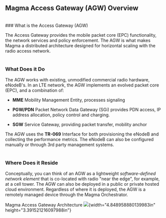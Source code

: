 ## Magma Access Gateway (AGW) Overview

<br/>
### What is the Access Gateway (AGW)

The Access Gateway provides the mobile packet core (EPC) functionality,
the network services and policy enforcement. The AGW is what makes Magma
a distributed architecture designed for horizontal scaling with the
radio access network.<br><br/>

### What Does it Do

The AGW works with existing, unmodified commercial radio hardware,
eNodeB's. In an LTE network, the AGW implements an evolved packet core
(EPC), and a combination of:

-   **MME** Mobility Management Entity, processes signaling

-   **PGW/PDN** Packet Network Data Gateway (SGi) provides PDN access, IP address allocation, policy control and charging.

-   **SGW** Service Gateway, providing packet transfer, mobility anchor

The AGW uses the **TR-069** Interface for both provisioning the eNodeB
and collecting the performance metrics. The eNodeB can also be
configured manually or through 3rd party management systems.<br><br/>

### Where Does it Reside

Conceptually, you can think of an AGW as a lightweight *software-defined network element* that is co-located with radio "near
the edge", for example, at a cell tower. The AGW can also be deployed in a public or private hosted cloud environment. Regardless of where it is deployed, the AGW is a remotely managed device through the Magma Orchestrator.

Magma Access Gateway Architecture
![](media/image2.png){width="4.848958880139983in"
height="3.391521216097988in"}
<br><br/>
